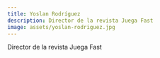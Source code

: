 ```yaml
---
title: Yoslan Rodríguez
description: Director de la revista Juega Fast
image: assets/yoslan-rodriguez.jpg
---
```


Director de la revista Juega Fast